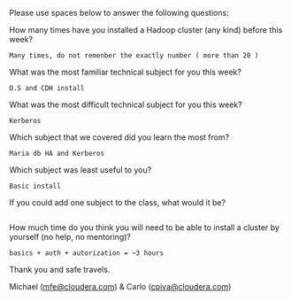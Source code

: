 Please use spaces below to answer the following questions:


How many times have you installed a Hadoop cluster (any kind) before this week?
```
Many times, do not remenber the exactly number ( more than 20 )
```

What was the most familiar technical subject for you this week?
```
O.S and CDH install
```

What was the most difficult technical subject for you this week?
```
Kerberos
```

Which subject that we covered did you learn the most from?
```
Maria db HA and Kerberos
```

Which subject was least useful to you?
```
Basic install
```

If you could add one subject to the class, what would it be?
```

```

How much time do you think you will need to be able to install a cluster by yourself (no help, no mentoring)?
```
basics + auth + autorization = ~3 hours
```

Thank you and safe travels.

Michael (mfe@cloudera.com) & Carlo (cpiva@cloudera.com)
